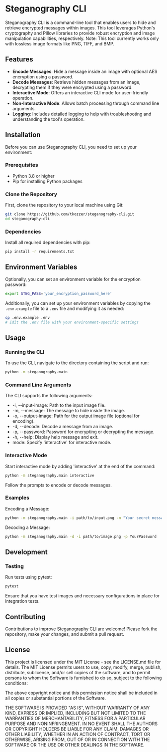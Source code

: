 # Steganography CLI

Steganography CLI is a command-line tool that enables users to hide and retrieve encrypted messages within images. This tool leverages Python's cryptography and Pillow libraries to provide robust encryption and image manipulation capabilities, respectively. Note: This tool currently works only with lossless image formats like PNG, TIFF, and BMP.

## Features

- **Encode Messages**: Hide a message inside an image with optional AES encryption using a password.
- **Decode Messages**: Retrieve hidden messages from an image, decrypting them if they were encrypted using a password.
- **Interactive Mode**: Offers an interactive CLI mode for user-friendly operation.
- **Non-Interactive Mode**: Allows batch processing through command line arguments.
- **Logging**: Includes detailed logging to help with troubleshooting and understanding the tool's operation.

## Installation

Before you can use Steganography CLI, you need to set up your environment:

### Prerequisites

- Python 3.8 or higher
- Pip for installing Python packages

### Clone the Repository

First, clone the repository to your local machine using Git:

```bash
git clone https://github.com/tkozzer/steganography-cli.git
cd steganography-cli
```

### Dependencies

Install all required dependencies with pip:

```bash
pip install -r requirements.txt
```

## Environment Variables

Optionally, you can set an environment variable for the encryption password:

```bash
export STEG_PASS='your_encryption_password_here'
```

Additionally, you can set up your environment variables by copying the `.env.example` file to a `.env` file and modifying it as needed:

```bash
cp .env.example .env
# Edit the .env file with your environment-specific settings
```

## Usage

### Running the CLI

To use the CLI, navigate to the directory containing the script and run:

```bash
python -m steganography.main
```

### Command Line Arguments

The CLI supports the following arguments:

- -i, --input-image: Path to the input image file.
- -m, --message: The message to hide inside the image.
- -o, --output-image: Path for the output image file (optional for encoding).
- -d, --decode: Decode a message from an image.
- -p, --password: Password for encrypting or decrypting the message.
- -h, --help: Display help message and exit.
- mode: Specify 'interactive' for interactive mode.

### Interactive Mode

Start interactive mode by adding 'interactive' at the end of the command:

```bash
python -m steganography.main interactive
```

Follow the prompts to encode or decode messages.

### Examples

Encoding a Message:

```bash
python -m steganography.main -i path/to/input.png -m "Your secret message" -o path/to/output.png -p YourPassword
```

Decoding a Message:

```bash
python -m steganography.main -d -i path/to/image.png -p YourPassword
```

## Development

### Testing

Run tests using pytest:

```bash
pytest
```

Ensure that you have test images and necessary configurations in place for integration tests.

## Contributing

Contributions to improve Steganography CLI are welcome! Please fork the repository, make your changes, and submit a pull request.

## License

This project is licensed under the MIT License - see the LICENSE.md file for details. The MIT License permits users to use, copy, modify, merge, publish, distribute, sublicense, and/or sell copies of the software, and to permit persons to whom the Software is furnished to do so, subject to the following conditions:

The above copyright notice and this permission notice shall be included in all copies or substantial portions of the Software.

THE SOFTWARE IS PROVIDED "AS IS", WITHOUT WARRANTY OF ANY KIND, EXPRESS OR IMPLIED, INCLUDING BUT NOT LIMITED TO THE WARRANTIES OF MERCHANTABILITY, FITNESS FOR A PARTICULAR PURPOSE AND NONINFRINGEMENT. IN NO EVENT SHALL THE AUTHORS OR COPYRIGHT HOLDERS BE LIABLE FOR ANY CLAIM, DAMAGES OR OTHER LIABILITY, WHETHER IN AN ACTION OF CONTRACT, TORT OR OTHERWISE, ARISING FROM, OUT OF OR IN CONNECTION WITH THE SOFTWARE OR THE USE OR OTHER DEALINGS IN THE SOFTWARE.
